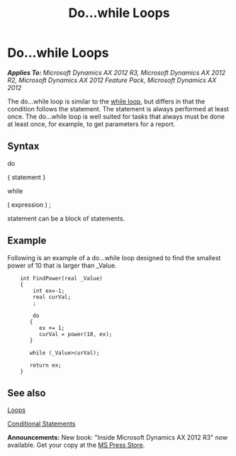 ﻿---
title: Do...while Loops
TOCTitle: Do...while Loops
ms:assetid: 9313718f-bfed-469e-ad2f-0e82121c9bfb
ms:mtpsurl: https://msdn.microsoft.com/en-us/library/Aa842320(v=AX.60)
ms:contentKeyID: 35247523
ms.date: 05/18/2015
mtps_version: v=AX.60
---

# Do...while Loops 


_**Applies To:** Microsoft Dynamics AX 2012 R3, Microsoft Dynamics AX 2012 R2, Microsoft Dynamics AX 2012 Feature Pack, Microsoft Dynamics AX 2012_

The do...while loop is similar to the [while loop](while-loops.md), but differs in that the condition follows the statement. The statement is always performed at least once. The do...while loop is well suited for tasks that always must be done at least once, for example, to get parameters for a report.

## Syntax

do

{ statement }

while

( expression ) ;

statement can be a block of statements.

## Example

Following is an example of a do...while loop designed to find the smallest power of 10 that is larger than \_Value.
```X++  
    int FindPower(real _Value)
    {
        int ex=-1;
        real curVal;
        ;
       
        do
       {
          ex += 1;
          curVal = power(10, ex);
       }
       
       while (_Value>curVal);
     
       return ex;
    } 
```
## See also

[Loops](loops.md)

[Conditional Statements](conditional-statements.md)

  
**Announcements:** New book: "Inside Microsoft Dynamics AX 2012 R3" now available. Get your copy at the [MS Press Store](https://www.microsoftpressstore.com/store/inside-microsoft-dynamics-ax-2012-r3-9780735685109).


